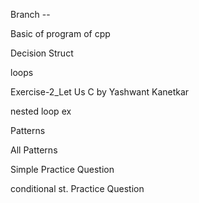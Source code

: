 Branch --

Basic of program of cpp

Decision Struct

loops

Exercise-2_Let Us C by Yashwant Kanetkar

nested loop ex

Patterns

All Patterns

Simple Practice Question

conditional st. Practice Question
